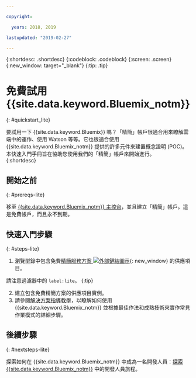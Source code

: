 ```yaml
---

copyright:

  years: 2018, 2019

lastupdated: "2019-02-27"

---
```


{:shortdesc: .shortdesc}
{:codeblock: .codeblock}
{:screen: .screen}
{:new_window: target="_blank"}
{:tip: .tip}


# 免費試用 {{site.data.keyword.Bluemix_notm}}
{: #quickstart_lite}

要試用一下 {{site.data.keyword.Bluemix}} 嗎？「精簡」帳戶很適合用來瞭解雲端中的運作、使用 Watson 等等。它也很適合使用 {{site.data.keyword.Bluemix_notm}} 提供的許多元件來建置概念證明 (POC)。本快速入門手冊旨在協助您使用我們的「精簡」帳戶來開始進行。  
{:shortdesc}  

## 開始之前
{: #prereqs-lite}

移至 [{{site.data.keyword.Bluemix_notm}} 主控台](https://{DomainName})，並且建立「精簡」帳戶。這是免費帳戶，而且永不到期。

## 快速入門步驟
{: #steps-lite}

1. 瀏覽型錄中包含免費[精簡服務方案 ![外部鏈結圖示](../icons/launch-glyph.svg "外部鏈結圖示")](https://{DomainName}/catalog/?search=label:lite){: new_window} 的供應項目。
  
  請注意過濾器中的 `label:lite`。
  {:tip}

2. 建立包含免費精簡方案的供應項目實例。
3. 請參閱[解決方案指導教學](/docs/tutorials?topic=solution-tutorials-tutorials)，以瞭解如何使用 {{site.data.keyword.Bluemix_notm}} 並根據最佳作法和成熟技術來實作常見作業模式的詳細步驟。 


## 後續步驟
{: #nextsteps-lite}

探索如何在 {{site.data.keyword.Bluemix_notm}} 中成為一名開發人員：[探索 {{site.data.keyword.Bluemix_notm}}](/docs/overview?topic=overview-dev-journey) 中的開發人員旅程。 


